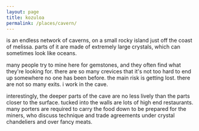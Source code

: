 ```yaml
---
layout: page
title: kozuloa
permalink: /places/cavern/
---
```


is an endless network of caverns, on a small rocky island just off the coast of melissa. parts of it are made of extremely large crystals, which can sometimes look like oceans. 

many people try to mine here for gemstones, and they often find what they're looking for. there are so many crevices that it's not too hard to end up somewhere no one has been before. the main risk is getting lost. there are not so many exits. i work in the cave.

interestingly, the deeper parts of the cave are no less lively than the parts closer to the surface. tucked into the walls are lots of high end restaurants. many porters are required to carry the food down to be prepared for the miners, who discuss technique and trade agreements under crystal chandeliers and over fancy meats.